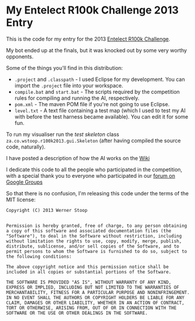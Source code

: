 My Entelect R100k Challenge 2013 Entry
======================================

This is the code for my entry for the 2013 [Entelect R100k Challenge](http://challenge.entelect.co.za/).

My bot ended up at the finals, but it was knocked out by some very worthy opponents.

Some of the things you'll find in this distribution:
* `.project` and `.classpath` - I used Eclipse for my development. You can import the `.project` file into your workspace.
* `compile.bat` and `start.bat` - The scripts required by the competition rules for compiling and running the AI, respectively.
* `pom.xml` - The maven POM file if you're not going to use Eclipse.
* `level.txt` - A text file containing a test map (which I used to test my AI with before the test harness became available). You can edit it for some fun.

To run my visualiser run the *test skeleton* class `za.co.wstoop.r100k2013.gui.Skeleton` (after having compiled the source code, naturally).

I have posted a description of how the AI works on the [Wiki](https://github.com/wernsey/battlematrix/wiki)

I dedicate this code to all the people who participated in the competition,
with a special thank you to everyone who participated in our [forum on Google Groups](https://groups.google.com/forum/?hl=en-GB#!forum/entelect-r100k-challenge)

So that there is no confusion, I'm releasing this code under the terms of the MIT license:

    Copyright (C) 2013 Werner Stoop


    Permission is hereby granted, free of charge, to any person obtaining a copy of this software and associated documentation files (the "Software"), to deal in the Software without restriction, including without limitation the rights to use, copy, modify, merge, publish, distribute, sublicense, and/or sell copies of the Software, and to permit persons to whom the Software is furnished to do so, subject to the following conditions:

    The above copyright notice and this permission notice shall be included in all copies or substantial portions of the Software.

    THE SOFTWARE IS PROVIDED "AS IS", WITHOUT WARRANTY OF ANY KIND, EXPRESS OR IMPLIED, INCLUDING BUT NOT LIMITED TO THE WARRANTIES OF MERCHANTABILITY, FITNESS FOR A PARTICULAR PURPOSE AND NONINFRINGEMENT. IN NO EVENT SHALL THE AUTHORS OR COPYRIGHT HOLDERS BE LIABLE FOR ANY CLAIM, DAMAGES OR OTHER LIABILITY, WHETHER IN AN ACTION OF CONTRACT, TORT OR OTHERWISE, ARISING FROM, OUT OF OR IN CONNECTION WITH THE SOFTWARE OR THE USE OR OTHER DEALINGS IN THE SOFTWARE.

